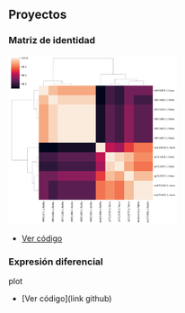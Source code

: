 ## Proyectos

### Matriz de identidad

<img src="https://raw.githubusercontent.com/marco-montesdeoca/marco-montesdeoca.github.io/main/identity_matrix.png" width="300" height="300">

* [Ver código](https://github.com/marco-montesdeoca/identity_matrix/blob/main/identity_matrix.ipynb)

### Expresión diferencial

plot

* [Ver código](link github)

